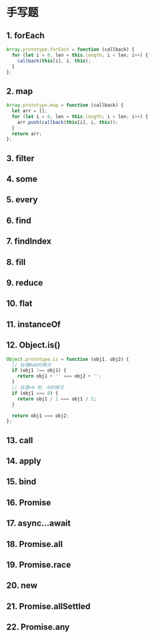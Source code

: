 # 手写题

## 1. forEach

```js
Array.prototype.forEach = function (callback) {
  for (let i = 0, len = this.length; i < len; i++) {
    callback(this[i], i, this);
  }
};
```

## 2. map

```js
Array.prototype.map = function (callback) {
  let arr = [];
  for (let i = 0, len = this.length; i < len; i++) {
    arr.push(callback(this[i], i, this));
  }
  return arr;
};
```

## 3. filter

## 4. some

## 5. every

## 6. find

## 7. findIndex

## 8. fill

## 9. reduce

## 10. flat

## 11. instanceOf

## 12. Object.is()

```js
Object.prototype.is = function (obj1, obj2) {
  // 处理NaN的情况
  if (obj1 !== obj1) {
    return obj1 + '' === obj2 + '';
  }
  // 处理+0 和 -0的情况
  if (obj1 === 0) {
    return obj1 / 1 === obj1 / 2;
  }

  return obj1 === obj2;
};
```

## 13. call

## 14. apply

## 15. bind

## 16. Promise

## 17. async...await

## 18. Promise.all

## 19. Promise.race

## 20. new

## 21. Promise.allSettled

## 22. Promise.any
